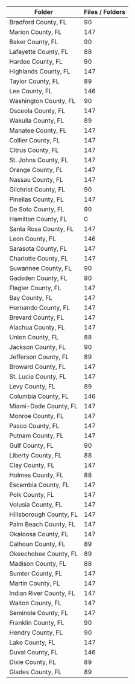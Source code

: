 | Folder                  |   Files / Folders |
|-------------------------|-------------------|
| Bradford County, FL     |                90 |
| Marion County, FL       |               147 |
| Baker County, FL        |                90 |
| Lafayette County, FL    |                88 |
| Hardee County, FL       |                90 |
| Highlands County, FL    |               147 |
| Taylor County, FL       |                89 |
| Lee County, FL          |               146 |
| Washington County, FL   |                90 |
| Osceola County, FL      |               147 |
| Wakulla County, FL      |                89 |
| Manatee County, FL      |               147 |
| Collier County, FL      |               147 |
| Citrus County, FL       |               147 |
| St. Johns County, FL    |               147 |
| Orange County, FL       |               147 |
| Nassau County, FL       |               147 |
| Gilchrist County, FL    |                90 |
| Pinellas County, FL     |               147 |
| De Soto County, FL      |                90 |
| Hamilton County, FL     |                 0 |
| Santa Rosa County, FL   |               147 |
| Leon County, FL         |               146 |
| Sarasota County, FL     |               147 |
| Charlotte County, FL    |               147 |
| Suwannee County, FL     |                90 |
| Gadsden County, FL      |                90 |
| Flagler County, FL      |               147 |
| Bay County, FL          |               147 |
| Hernando County, FL     |               147 |
| Brevard County, FL      |               147 |
| Alachua County, FL      |               147 |
| Union County, FL        |                88 |
| Jackson County, FL      |                90 |
| Jefferson County, FL    |                89 |
| Broward County, FL      |               147 |
| St. Lucie County, FL    |               147 |
| Levy County, FL         |                89 |
| Columbia County, FL     |               146 |
| Miami-Dade County, FL   |               147 |
| Monroe County, FL       |               147 |
| Pasco County, FL        |               147 |
| Putnam County, FL       |               147 |
| Gulf County, FL         |                90 |
| Liberty County, FL      |                88 |
| Clay County, FL         |               147 |
| Holmes County, FL       |                88 |
| Escambia County, FL     |               147 |
| Polk County, FL         |               147 |
| Volusia County, FL      |               147 |
| Hillsborough County, FL |               147 |
| Palm Beach County, FL   |               147 |
| Okaloosa County, FL     |               147 |
| Calhoun County, FL      |                89 |
| Okeechobee County, FL   |                89 |
| Madison County, FL      |                88 |
| Sumter County, FL       |               147 |
| Martin County, FL       |               147 |
| Indian River County, FL |               147 |
| Walton County, FL       |               147 |
| Seminole County, FL     |               147 |
| Franklin County, FL     |                90 |
| Hendry County, FL       |                90 |
| Lake County, FL         |               147 |
| Duval County, FL        |               146 |
| Dixie County, FL        |                89 |
| Glades County, FL       |                89 |